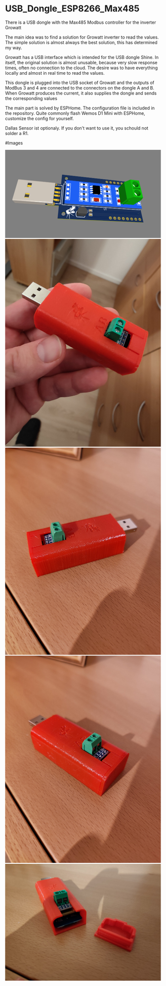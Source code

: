 # USB_Dongle_ESP8266_Max485

There is a USB dongle with the Max485 Modbus controller for the inverter Growatt

The main idea was to find a solution for Growatt inverter to read the values. The simple solution is almost always the best solution, this has determined my way.

Growatt has a USB interface which is intended for the USB dongle Shine. In itself, the original solution is almost unusable, because very slow response times, often no connection to the cloud. The desire was to have everything locally and almost in real time to read the values. 

This dongle is plugged into the USB socket of Growatt and the outputs of ModBus 3 and 4 are connected to the connectors on the dongle A and B.
When Growatt produces the current, it also supplies the dongle and sends the corresponding values

The main part is solved by ESPHome. The configuration file is included in the repository. Quite commonly flash Wemos D1 Mini with ESPHome, customize the config for yourself. 

Dallas Sensor ist optionaly. If you don't want to use it, you schould not solder a R1. 

#Images

![3dModel](Images/3dModel.jpg)
![Pic1](Images/20221218184357.jpg)
![Pic2](Images/20221218184409.jpg)
![Pic3](Images/20221218184415.jpg)
![Pic14](Images/20221218184436.jpg)
